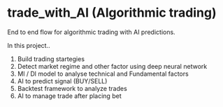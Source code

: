 # trade_with_AI (Algorithmic trading)
End to end flow for algorithmic trading with AI predictions.

In this project..

1. Build trading startegies
2. Detect market regime and other factor using deep neural network
3. Ml / Dl model to analyse technical and Fundamental factors
4. AI to predict signal (BUY/SELL)
5. Backtest framework to analyze trades
6. AI to manage trade after placing bet
